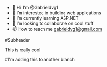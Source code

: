 - 👋 Hi, I’m @Gabrieldvg1
- 👀 I’m interested in building web applications
- 🌱 I’m currently learning ASP.NET
- 💞️ I’m looking to collaborate on cool stuff
- 📫 How to reach me gabrieldvg1@gmail.com

#Subheader

This is really cool

#I'm adding this to another branch

<!---
Gabrieldvg1/Gabrieldvg1 is a ✨ special ✨ repository because its `README.md` (this file) appears on your GitHub profile.
You can click the Preview link to take a look at your changes.
--->
